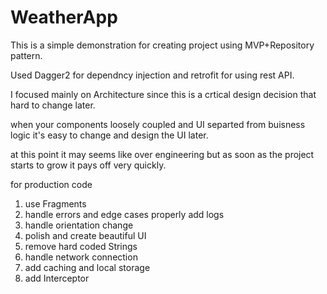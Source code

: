 # WeatherApp

This is a simple demonstration for creating project using MVP+Repository pattern. 

Used Dagger2 for dependncy injection and retrofit for using rest API.

I focused mainly on Architecture since this is a crtical design decision that hard to change later.

when your components loosely coupled and UI separted from buisness logic it's easy to change and design the UI later.

at this point it may seems like over engineering but as soon as the project starts to grow it pays off very quickly.



for production code
1. use Fragments
2. handle errors and edge cases properly add logs
3. handle orientation change
4. polish and create beautiful UI
5. remove hard coded Strings
6. handle network connection
7. add caching and local storage
8. add Interceptor
